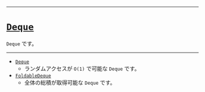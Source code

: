 _____

# [`Deque`](https://github.com/titan-23/Library_py/blob/main/DataStructures/Deque)

`Deque` です。

_____

- [`Deque`](./Deque.md)
  - ランダムアクセスが `O(1)` で可能な `Deque` です。
- [`FoldableDeque`](./FoldableDeque.md)
  - 全体の総積が取得可能な `Deque` です。
